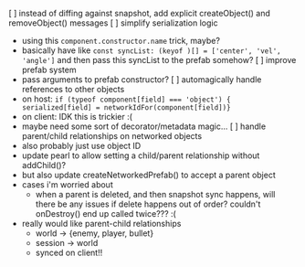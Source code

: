 [ ] instead of diffing against snapshot, add explicit createObject() and removeObject() messages
[ ] simplify serialization logic
  - using this `component.constructor.name` trick, maybe?
  - basically have like `const syncList: (keyof )[] = ['center', 'vel', 'angle']` and then pass this syncList to the prefab somehow?
[ ] improve prefab system
  - pass arguments to prefab constructor?
[ ] automagically handle references to other objects
  - on host: `if (typeof component[field] === 'object') { serialized[field] = networkIdFor(component[field])}`
  - on client: IDK this is trickier :(
  - maybe need some sort of decorator/metadata magic...
[ ] handle parent/child relationships on networked objects
  - also probably just use object ID
  - update pearl to allow setting a child/parent relationship without addChild()?
  - but also update createNetworkedPrefab() to accept a parent object
  - cases i'm worried about
    - when a parent is deleted, and then snapshot sync happens, will there be any issues if delete happens out of order? couldn't onDestroy() end up called twice??? :(
  - really would like parent-child relationships
    - world -> {enemy, player, bullet}
    - session -> world
    - synced on client!!
